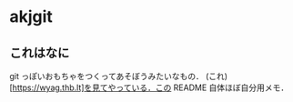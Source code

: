 # akjgit 
## これはなに
git っぽいおもちゃをつくってあそぼうみたいなもの．
(これ)[https://wyag.thb.lt]を見てやっている．この README 自体ほぼ自分用メモ．
